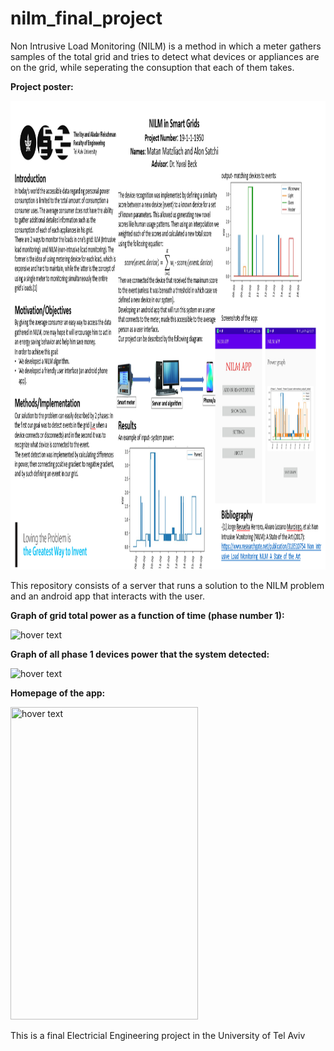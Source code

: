 # nilm_final_project

Non Intrusive Load Monitoring (NILM) is a method in which a meter gathers samples of the total grid and tries to detect what devices or appliances are on the grid, while seperating the consuption that each of them takes. 

<b>Project poster: </b>

<img src="https://raw.githubusercontent.com/matan-matzliach/nilm_final_project/master/poster.PNG" height="750" title="hover text">


This repository consists of a server that runs a solution to the NILM problem and an android app that interacts with the user.

<b>Graph of grid total power as a function of time (phase number 1):</b>

<img src="https://i.ibb.co/xmxNtFs/image.png" width="500" title="hover text">


<b>Graph of all phase 1 devices power that the system detected:</b>

<img src="https://i.ibb.co/sJn5pYs/image.png" width="500" title="hover text">


<b>Homepage of the app:</b>

<img src="https://i.ibb.co/h90WqS1/mainmaenu.png" width="300" height="500" title="hover text">




This is a final Electricial Engineering project in the University of Tel Aviv
